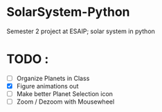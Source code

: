 # **SolarSystem-Python**
Semester 2 project at ESAIP; solar system in python

# TODO :
  - [ ] Organize Planets in Class
  - [x] Figure animations out
  - [ ] Make better Planet Selection icon
  - [ ] Zoom / Dezoom with Mousewheel

